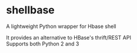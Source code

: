 # shellbase
A lightweight Python wrapper for Hbase shell

It provides an alternative to HBase's thrift/REST API<br/>
Supports both Python 2 and 3<br/>
